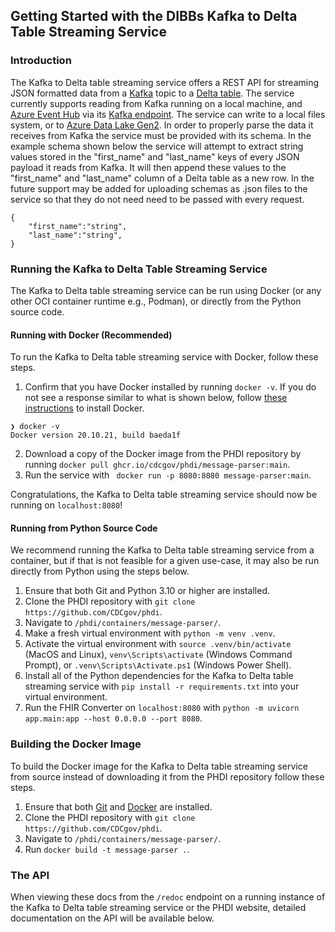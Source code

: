 ## Getting Started with the DIBBs Kafka to Delta Table Streaming Service

### Introduction
The Kafka to Delta table streaming service offers a REST API for streaming JSON formatted data from a [Kafka](https://kafka.apache.org/) topic to a [Delta table](https://delta.io/). The service currently supports reading from Kafka running on a local machine, and [Azure Event Hub](https://learn.microsoft.com/en-us/azure/event-hubs/event-hubs-about) via its [Kafka endpoint](https://learn.microsoft.com/en-us/azure/event-hubs/azure-event-hubs-kafka-overview). The service can write to a local files system, or to [Azure Data Lake Gen2](https://learn.microsoft.com/en-us/azure/storage/blobs/data-lake-storage-introduction). In order to properly parse the data it receives from Kafka the service must be provided with its schema. In the example schema shown below the service will attempt to extract string values stored in the "first_name" and "last_name" keys of every JSON payload it reads from Kafka. It will then append these values to the "first_name" and "last_name" column of a Delta table as a new row. In the future support may be added for uploading schemas as .json files to the service so that they do not need need to be passed with every request. 


```
{
    "first_name":"string",
    "last_name":"string",
}
```

### Running the Kafka to Delta Table Streaming Service

The Kafka to Delta table streaming service can be run using Docker (or any other OCI container runtime e.g., Podman), or directly from the Python source code.

#### Running with Docker (Recommended)

To run the Kafka to Delta table streaming service with Docker, follow these steps.
1. Confirm that you have Docker installed by running `docker -v`. If you do not see a response similar to what is shown below, follow [these instructions](https://docs.docker.com/get-docker/) to install Docker.
```
❯ docker -v
Docker version 20.10.21, build baeda1f
``` 
2. Download a copy of the Docker image from the PHDI repository by running `docker pull ghcr.io/cdcgov/phdi/message-parser:main`.
3. Run the service with ` docker run -p 8080:8080 message-parser:main`.

Congratulations, the Kafka to Delta table streaming service should now be running on `localhost:8080`!

#### Running from Python Source Code

We recommend running the Kafka to Delta table streaming service from a container, but if that is not feasible for a given use-case, it may also be run directly from Python using the steps below.

1. Ensure that both Git and Python 3.10 or higher are installed.
2. Clone the PHDI repository with `git clone https://github.com/CDCgov/phdi`.
3. Navigate to `/phdi/containers/message-parser/`.
4. Make a fresh virtual environment with `python -m venv .venv`.
5. Activate the virtual environment with `source .venv/bin/activate` (MacOS and Linux), `venv\Scripts\activate` (Windows Command Prompt), or `.venv\Scripts\Activate.ps1` (Windows Power Shell).
5. Install all of the Python dependencies for the Kafka to Delta table streaming service with `pip install -r requirements.txt` into your virtual environment.
6. Run the FHIR Converter on `localhost:8080` with `python -m uvicorn app.main:app --host 0.0.0.0 --port 8080`. 

### Building the Docker Image

To build the Docker image for the Kafka to Delta table streaming service from source instead of downloading it from the PHDI repository follow these steps.
1. Ensure that both [Git](https://git-scm.com/book/en/v2/Getting-Started-Installing-Git) and [Docker](https://docs.docker.com/get-docker/) are installed.
2. Clone the PHDI repository with `git clone https://github.com/CDCgov/phdi`.
3. Navigate to `/phdi/containers/message-parser/`.
4. Run `docker build -t message-parser .`.

### The API 

When viewing these docs from the `/redoc` endpoint on a running instance of the Kafka to Delta table streaming service or the PHDI website, detailed documentation on the API will be available below. 